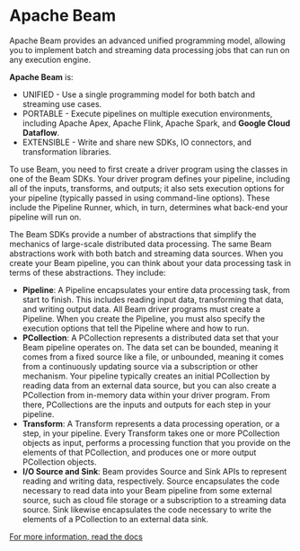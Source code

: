 # Apache Beam

Apache Beam provides an advanced unified programming model, allowing you to
implement batch and streaming data processing jobs that can run on any execution engine.

**Apache Beam** is:
- UNIFIED - Use a single programming model for both batch and streaming use cases.
- PORTABLE - Execute pipelines on multiple execution environments, including Apache Apex, Apache Flink, Apache Spark, and **Google Cloud Dataflow**.
- EXTENSIBLE - Write and share new SDKs, IO connectors, and transformation libraries.

To use Beam, you need to first create a driver program using the classes in one of the Beam SDKs.
Your driver program defines your pipeline, including all of the inputs, transforms, and outputs;
it also sets execution options for your pipeline (typically passed in using command-line options).
These include the Pipeline Runner, which, in turn, determines what back-end your pipeline will run on.

The Beam SDKs provide a number of abstractions that simplify the mechanics
of large-scale distributed data processing.
The same Beam abstractions work with both batch and streaming data sources.
When you create your Beam pipeline, you can think about your data processing task
in terms of these abstractions. They include:
- **Pipeline**: A Pipeline encapsulates your entire data processing task, from start to finish.
              This includes reading input data, transforming that data, and writing output data.
              All Beam driver programs must create a Pipeline. When you create the Pipeline,
              you must also specify the execution options that tell the Pipeline where and how to run.
- **PCollection**: A PCollection represents a distributed data set that your Beam pipeline operates on.
                 The data set can be bounded, meaning it comes from a fixed source like a file,
                 or unbounded, meaning it comes from a continuously updating source via a subscription
                 or other mechanism. Your pipeline typically creates an initial PCollection
                 by reading data from an external data source, but you can also create a PCollection
                 from in-memory data within your driver program.
                 From there, PCollections are the inputs and outputs for each step in your pipeline.
- **Transform**: A Transform represents a data processing operation, or a step, in your pipeline.
               Every Transform takes one or more PCollection objects as input, performs a processing
               function that you provide on the elements of that PCollection, and produces one or more
               output PCollection objects.
- **I/O Source and Sink**: Beam provides Source and Sink APIs to represent reading and writing data,
                         respectively. Source encapsulates the code necessary to read data into your
                         Beam pipeline from some external source, such as cloud file storage or a
                         subscription to a streaming data source. Sink likewise encapsulates the code
                         necessary to write the elements of a PCollection to an external data sink.

[For more information, read the docs](https://beam.apache.org/documentation/programming-guide/)
